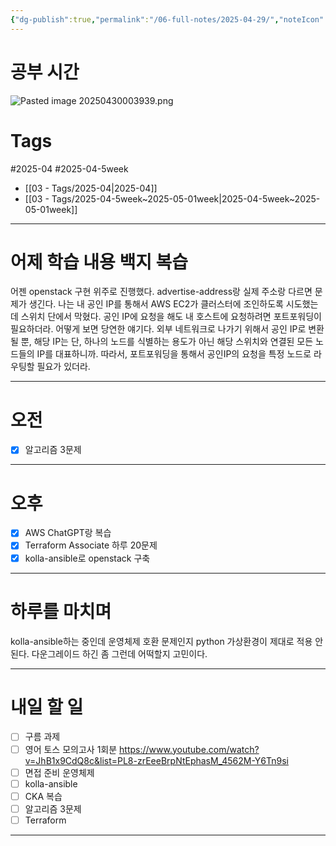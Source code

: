 ```yaml
---
{"dg-publish":true,"permalink":"/06-full-notes/2025-04-29/","noteIcon":""}
---
```


# 공부 시간
![Pasted image 20250430003939.png](/img/user/image/Pasted%20image%2020250430003939.png)

# Tags
#2025-04 #2025-04-5week 
- [[03 - Tags/2025-04\|2025-04]]
- [[03 - Tags/2025-04-5week~2025-05-01week\|2025-04-5week~2025-05-01week]]

---
# 어제 학습 내용 백지 복습
어젠 openstack 구현 위주로 진행했다. advertise-address랑 실제 주소랑 다르면 문제가 생긴다.
나는 내 공인 IP를 통해서 AWS EC2가 클러스터에 조인하도록 시도했는데 스위치 단에서 막혔다. 공인 IP에 요청을 해도 내 호스트에 요청하려면 포트포워딩이 필요하더라. 어떻게 보면 당연한 얘기다. 외부 네트워크로 나가기 위해서 공인 IP로 변환 될 뿐, 해당 IP는 단, 하나의 노드를 식별하는 용도가 아닌 해당 스위치와 연결된 모든 노드들의 IP를 대표하니까. 따라서, 포트포워딩을 통해서 공인IP의 요청을 특정 노드로 라우팅할 필요가 있더라.

---
# 오전

- [x] 알고리즘 3문제
---
# 오후
- [x] AWS ChatGPT랑 복습
- [x] Terraform Associate 하루 20문제
- [x] kolla-ansible로 openstack 구축

---
# 하루를 마치며
kolla-ansible하는 중인데 운영체제 호환 문제인지 python 가상환경이 제대로 적용 안된다. 다운그레이드 하긴 좀 그런데 어떡할지 고민이다.

---
# 내일 할 일
- [ ] 구름 과제
- [ ] 영어 토스 모의고사 1회분 https://www.youtube.com/watch?v=JhB1x9CdQ8c&list=PL8-zrEeeBrpNtEphasM_4562M-Y6Tn9si
- [ ] 면접 준비 운영체제
- [ ] kolla-ansible
- [ ] CKA 복습
- [ ] 알고리즘 3문제
- [ ] Terraform 
---
